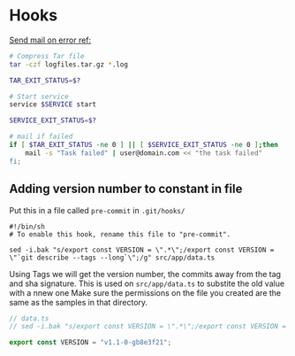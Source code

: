 # Hooks

[Send mail on error ref:](https://stackoverflow.com/a/32996815/116239)

```bash
# Compress Tar file
tar -czf logfiles.tar.gz *.log

TAR_EXIT_STATUS=$?

# Start service
service $SERVICE start

SERVICE_EXIT_STATUS=$?

# mail if failed
if [ $TAR_EXIT_STATUS -ne 0 ] || [ $SERVICE_EXIT_STATUS -ne 0 ];then
    mail -s "Task failed" | user@domain.com << "the task failed"
fi;
```

## Adding version number to constant in file

Put this in a file called `pre-commit` in `.git/hooks/`

```
#!/bin/sh
# To enable this hook, rename this file to "pre-commit".

sed -i.bak "s/export const VERSION = \".*\";/export const VERSION = \"`git describe --tags --long`\";/g" src/app/data.ts
```

Using Tags we will get the version number, the commits away from the tag and sha signature.  This is used on `src/app/data.ts` to substite the old value with a nnew one
Make sure the permissions on the file you created are the same as the samples in that directory. 

```javascript
// data.ts
// sed -i.bak "s/export const VERSION = \".*\";/export const VERSION = \"`git describe --tags --long`\";/g" src/app/data.ts

export const VERSION = "v1.1-0-gb8e3f21";
```
